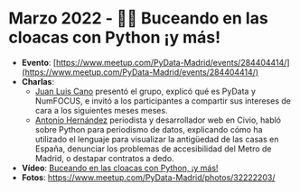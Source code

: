# Marzo 2022 - 🕵️‍♂️ Buceando en las cloacas con Python ¡y más!

- **Evento**: [https://www.meetup.com/PyData-Madrid/events/284404414/](https://www.meetup.com/PyData-Madrid/events/284404414/)
- **Charlas**:
  - [Juan Luis Cano](https://www.linkedin.com/in/juanluiscanor/) presentó el grupo, explicó qué es PyData y NumFOCUS, e invitó a los participantes a compartir sus intereses de cara a los siguientes meses meses.
  - [Antonio Hernández](https://civio.es/equipo/antonio-hernandez/) periodista y desarrollador web en Civio, habló sobre Python para periodismo de datos, explicando cómo ha utilizado el lenguaje para visualizar la antigüedad de las casas en España, denunciar los problemas de accesibilidad del Metro de Madrid, o destapar contratos a dedo.
- **Vídeo**: [Buceando en las cloacas con Python, ¡y más!](https://youtu.be/ReXwvF59b74)
- **Fotos**: https://www.meetup.com/PyData-Madrid/photos/32222203/
